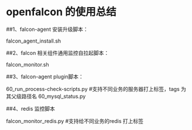 # openfalcon 的使用总结

##1、falcon-agent 安装升级脚本：

falcon_agent_install.sh
        
##2、falcon 相关组件通用监控自拉起脚本：

falcon_monitor.sh

##3、falcon-agent plugin脚本：

60_run_process-check-scripts.py  #支持不同业务的服务器打上标签，tags 为其父级路径名
60_mysql_status.py
        
##4、redis 监控脚本

falcon_monitor_redis.py  #支持给不同业务的redis 打上标签
